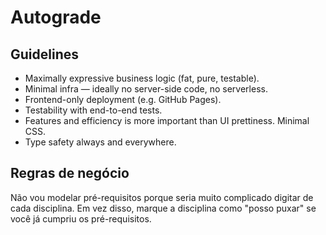 # Autograde

## Guidelines
- Maximally expressive business logic (fat, pure, testable).
- Minimal infra — ideally no server-side code, no serverless.
- Frontend-only deployment (e.g. GitHub Pages).
- Testability with end-to-end tests.
- Features and efficiency is more important than UI prettiness. Minimal CSS.
- Type safety always and everywhere.

## Regras de negócio

Não vou modelar pré-requisitos porque seria muito complicado digitar de cada disciplina. Em vez disso, marque a disciplina como "posso puxar" se você já cumpriu os pré-requisitos.
